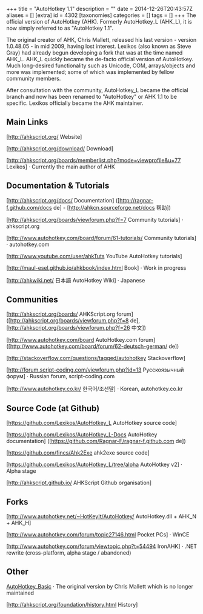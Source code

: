 +++
title = "AutoHotkey 1.1"
description = ""
date = 2014-12-26T20:43:57Z
aliases = []
[extra]
id = 4302
[taxonomies]
categories = []
tags = []
+++
The official version of AutoHotkey (AHK). Formerly AutoHotkey_L (AHK_L), it is now simply referred to as "AutoHotkey 1.1".

The original creator of AHK, Chris Mallett, released his last version - version 1.0.48.05 - in mid 2009, having lost interest. Lexikos (also known as Steve Gray) had already begun developing a fork that was at the time named AHK_L. AHK_L quickly became the de-facto official version of AutoHotkey. Much long-desired functionality such as Unicode, COM, arrays/objects and more was implemented; some of which was implemented by fellow community members.

After consultation with the community, AutoHotkey_L became the official branch and now has been renamed to "AutoHotkey" or AHK 1.1 to be specific. Lexikos officially became the AHK maintainer.


## Main Links
[http://ahkscript.org/ Website]

[http://ahkscript.org/download/ Download]

[http://ahkscript.org/boards/memberlist.php?mode=viewprofile&u=77 Lexikos] · Currently the main author of AHK


## Documentation & Tutorials
[http://ahkscript.org/docs/ Documentation] ([http://ragnar-f.github.com/docs de] - [http://ahkcn.sourceforge.net/docs 帮助])

[http://ahkscript.org/boards/viewforum.php?f=7 Community tutorials] · ahkscript.org

[http://www.autohotkey.com/board/forum/61-tutorials/ Community tutorials] · autohotkey.com

[http://www.youtube.com/user/ahkTuts YouTube AutoHotkey tutorials]

[http://maul-esel.github.io/ahkbook/index.html Book] · Work in progress

[http://ahkwiki.net/ 日本語 AutoHotkey Wiki] · Japanese


## Communities
[http://ahkscript.org/boards/ AHKScript.org forum] ([http://ahkscript.org/boards/viewforum.php?f=8 de], [http://ahkscript.org/boards/viewforum.php?f=26 中文]) 

[http://www.autohotkey.com/board AutoHotkey.com forum] ([http://www.autohotkey.com/board/forum/62-deutsch-german/ de])

[http://stackoverflow.com/questions/tagged/autohotkey Stackoverflow]

[http://forum.script-coding.com/viewforum.php?id=13 Русскоязычный форум] · Russian forum, script-coding.com

[http://www.autohotkey.co.kr/ 한국어/조선말] · Korean, autohotkey.co.kr


## Source Code (at Github)
[https://github.com/Lexikos/AutoHotkey_L AutoHotkey source code]

[https://github.com/Lexikos/AutoHotkey_L-Docs AutoHotkey documentation] ([https://github.com/Ragnar-F/ragnar-f.github.com de])

[https://github.com/fincs/Ahk2Exe ahk2exe source code]

[https://github.com/Lexikos/AutoHotkey_L/tree/alpha AutoHotkey v2] · Alpha stage

[http://ahkscript.github.io/ AHKScript Github organisation]


## Forks
[http://www.autohotkey.net/~HotKeyIt/AutoHotkey/ AutoHotkey.dll + AHK_N + AHK_H]

[http://www.autohotkey.com/forum/topic27146.html Pocket PCs] · WinCE

[http://www.autohotkey.com/forum/viewtopic.php?t=54494 IronAHK] · .NET rewrite (cross-platform, alpha stage / abandoned)


## Other
[AutoHotkey_Basic](https://rosettacode.org/wiki/AutoHotkey_Basic) · The original version by Chris Mallett which is no longer maintained

[http://ahkscript.org/foundation/history.html History]
